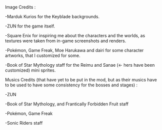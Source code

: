 ﻿Image Credits :

-Marduk Kurios for the Keyblade backgrounds. 

-ZUN for the game itself. 

-Square Enix for inspiring me about the characters and the worlds, as textures were taken from in-game screenshots and renders. 

-Pokémon, Game Freak, Moe Harukawa and dairi for some character artworks, that I customized for some. 

-Book of Star Mythology staff for the Reimu and Sanae (<- hers have been customized) mini sprites.


Musics Credits (that have yet to be put in the mod, but as their musics have to be used to have some consistency for the bosses and stages) :

-ZUN 

-Book of Star Mythology, and Frantically Forbidden Fruit staff 

-Pokémon, Game Freak 

-Sonic Riders staff
